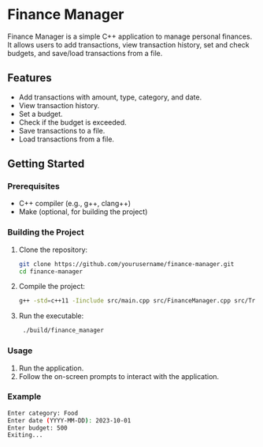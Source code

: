 # Finance Manager

Finance Manager is a simple C++ application to manage personal finances. It allows users to add transactions, view transaction history, set and check budgets, and save/load transactions from a file.

## Features

- Add transactions with amount, type, category, and date.
- View transaction history.
- Set a budget.
- Check if the budget is exceeded.
- Save transactions to a file.
- Load transactions from a file.

## Getting Started

### Prerequisites

- C++ compiler (e.g., g++, clang++)
- Make (optional, for building the project)

### Building the Project

1. Clone the repository:

   ```sh
   git clone https://github.com/yourusername/finance-manager.git
   cd finance-manager
   ```

2. Compile the project:

   ```sh
   g++ -std=c++11 -Iinclude src/main.cpp src/FinanceManager.cpp src/Transaction.cpp src/FileManager.cpp -o build/finance_manager
   ```

3. Run the executable:
   ```sh
    ./build/finance_manager
   ```

### Usage

1. Run the application.
2. Follow the on-screen prompts to interact with the application.

### Example

```sh
Enter category: Food
Enter date (YYYY-MM-DD): 2023-10-01
Enter budget: 500
Exiting...
```
